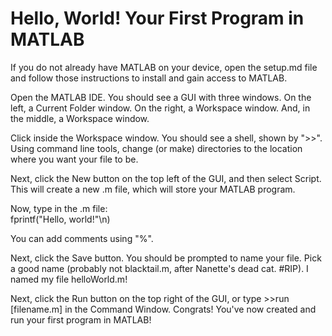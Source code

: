 # Hello, World! Your First Program in MATLAB

If you do not already have MATLAB on your device, open the setup.md file and follow those instructions to install and gain access to MATLAB.

Open the MATLAB IDE. You should see a GUI with three windows. On the left, a Current Folder window. On the right, a Workspace window. And, in the middle, a Workspace window.   

Click inside the Workspace window. You should see a shell, shown by ">>". Using command line tools, change (or make) directories to the location where you want your file to be.   

Next, click the New button on the top left of the GUI, and then select Script. This will create a new .m file, which will store your MATLAB program.   

Now, type in the .m file:    
fprintf("Hello, world!"\n)   

You can add comments using "%".

Next, click the Save button. You should be prompted to name your file. Pick a good name (probably not blacktail.m, after Nanette's dead cat. #RIP). I named my file helloWorld.m!   

Next, click the Run button on the top right of the GUI, or type >>run [filename.m] in the Command Window. Congrats! You've now created and run your first program in MATLAB!
